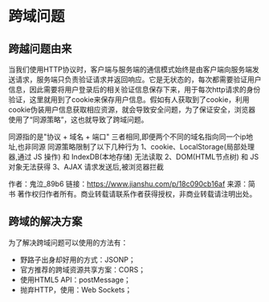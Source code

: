 # 跨域问题

## 跨越问题由来
当我们使用HTTP协议时，客户端与服务端的通信模式始终是由客户端向服务端发送请求，服务端只负责验证请求并返回响应。它是无状态的，每次都需要验证用户信息，因此需要将用户登录后的相关验证信息保存下来，用于每次http请求的身份验证，这里就用到了cookie来保存用户信息。假如有人获取到了cookie，利用cookie伪装用户信息获取相应资源，就会导致安全问题，为了保证安全，浏览器使用了“同源策略”，这也就导致了跨域问题。

同源指的是"协议 + 域名 + 端口" 三者相同,即便两个不同的域名指向同一个ip地址,也非同源
同源策略限制了以下几种行为
1、cookie、LocalStorage(局部处理器,通过 JS 操作) 和 IndexDB(本地存储) 无法读取
2、DOM(HTML节点树) 和 JS 对象无法获得
3、AJAX 请求发送后,被浏览器拦截

作者：鬼泣_89b6
链接：https://www.jianshu.com/p/18c090cb16af
来源：简书
著作权归作者所有。商业转载请联系作者获得授权，非商业转载请注明出处。
## 跨域的解决方案
为了解决跨域问题可以使用的方法有：
* 野路子出身却好用的方式：JSONP；
* 官方推荐的跨域资源共享方案：CORS；
* 使用HTML5 API：postMessage；
* 抛弃HTTP，使用：Web Sockets；